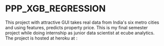 # PPP_XGB_REGRESSION
This project  with attractive GUI takes real data from India's six metro cities and using features, predicts property price. This is my final semester project while doing internship as junior data scientist at ecube analytics. The project is hosted at heroku at :
